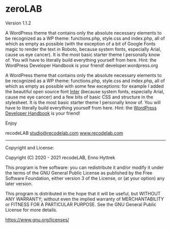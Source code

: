 # zeroLAB


Version 1.1.2

A WordPress theme that contains only the absolute necessary elements to be recognized as a WP theme: functions.php, style.css and index.php, all of which as empty as possible (with the exception of a bit of Google Fonts magic to render the text in Roboto, because system fonts, especially Arial, cause us eye cancer). It is the most basic starter theme I personally know of. You will have to literally build everything yourself from here. Hint: the WordPress Developer Handbook is your friend! developer.wordpress.org


A WordPress theme that contains only the absolute necessary elements to be recognized as a WP theme: functions.php, style.css and index.php, all of which as empty as possible with some few exceptions: for example I added the beautiful open source font <a href="https://github.com/rsms/inter">Inter</a> (because system fonts, especially Arial, cause me eye cancer) and a few bits of basic CSS and structure in the stylesheet. It is the most basic starter theme I personally know of. You will have to literally build everything yourself from here. Hint: the <a href="https://developer.wordpress.org" target="_blank">WordPress Developer Handbook</a> is your friend!

Enjoy

recodeLAB
studio@recodelab.com
www.recodelab.com


---
Copyright and License:

Copyright (C) 2020 - 2021  recodeLAB, Enno Hyttrek

This program is free software: you can redistribute it and/or modify it under the terms of the GNU General Public License as published by the Free Software Foundation, either version 3 of the License, or (at your option) any later version.

This program is distributed in the hope that it will be useful, but WITHOUT ANY WARRANTY; without even the implied warranty of MERCHANTABILITY or FITNESS FOR A PARTICULAR PURPOSE. See the GNU General Public License for more details.

https://www.gnu.org/licenses/



